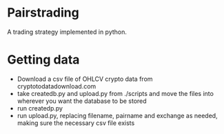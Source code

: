 # Pairstrading
 A trading strategy implemented in python. 

 # Getting data
 - Download a csv file of OHLCV crypto data from cryptotodatadownload.com
 - take createdb.py and upload.py from ./scripts and move the files into wherever you want the database to be stored
 - run createdp.py
 - run upload.py, replacing filename, pairname and exchange as needed, making sure the necessary csv file exists
